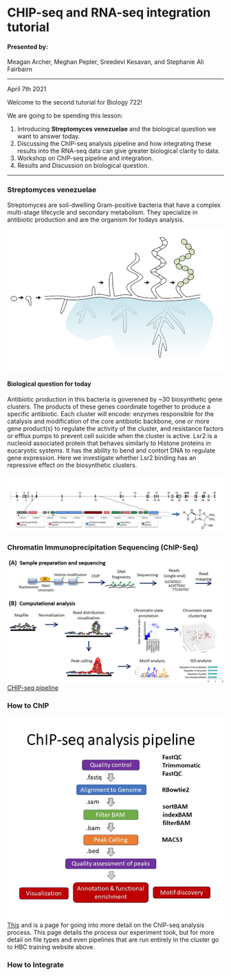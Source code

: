 # CHIP-seq and RNA-seq integration tutorial

#### Presented by: 

Meagan Archer, Meghan Pepler, Sreedevi Kesavan, and Stephanie Ali Fairbairn 
______________________________________________________
April 7th 2021

Welcome to the second tutorial for Biology 722! 

We are going to be spending this lesson:

1. Introducing **Streptomyces venezuelae** and the biological question we want to answer today.
2. Discussing the ChIP-seq analysis pipeline and how integrating these results into the RNA-seq data can give greater biological clarity to data. 
3. Workshop on ChIP-seq pipeline and integration.
4. Results and Discussion on biological question.
______________________________________________________

### Streptomyces venezuelae

Streptomyces are soil-dwelling Gram-positive bacteria that have a complex multi-stage lifecycle and secondary metabolism. They specialize in antibiotic production and are the organism for todays analysis. 

![](https://github.com/sk7-dotcom/Data_Integration_Exercise/blob/main/ChIP/Pictures/S_Ven.JPG)

#### Biological question for today

Antibiotic production in this bacteria is goverened by ~30 biosynthetic gene clusters. The products of these genes coordinate together to produce a specific antibiotic. Each cluster will encode: enzymes responsible for the catalysis and modification of the core antibiotic backbone, one or more gene product(s) to regulate the activity of the cluster, and resistance factors or efflux pumps to prevent cell suicide when the cluster is active. Lsr2 is a nucleoid associated protein that behaves similarly to Histone proteins in eucaryotic systems. It has the ability to bend and contort DNA to regulate gene expression. Here we investigate whether Lsr2 binding has an repressive effect on the biosynthetic clusters. 

![](https://github.com/sk7-dotcom/Data_Integration_Exercise/blob/main/ChIP/Pictures/Clusters.JPG)

### Chromatin Immunoprecipitation Sequencing (ChIP-Seq)

![](https://github.com/sk7-dotcom/Data_Integration_Exercise/blob/main/ChIP/Pictures/ChIP_pipeline.jpg)
[CHIP-seq pipeline](https://doi.org/10.1016/j.ymeth.2020.03.005)



### How to ChIP

![](https://github.com/sk7-dotcom/Data_Integration_Exercise/blob/main/ChIP/Pictures/chip_workflow.jpg)
[This](https://github.com/hbctraining/Intro-to-ChIPseq) and is a page for going into more detail on the ChIP-seq analysis process. This page details the process our experiment took, but for more detail on file types and even pipelines that are run entirely in the cluster go to HBC training website above.  

### How to Integrate 

